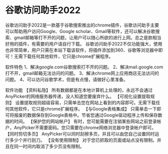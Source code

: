 # 谷歌访问助手2022
谷歌访问助手2022是一款基于谷歌搜索推出的chrome插件，谷歌访问助手主要可以帮助用户访问Google、Google scholar、Gmail等软件，还可以解决谷歌搜索、gmail邮箱等打不开的问题，让用户可以随心所欲的进行上网。总之是款相当好用的插件，有需要的用户请自行下载。
谷歌访问助手2022不仅功能强大，使用也非常简单，用户只需在本站下载该软件，将插件添加到360、谷歌等浏览器中即可！无需下载任何其他软件，它只是chrome扩展程序。

软件特色
1、解决google.com谷歌搜索打不开的问题。
2、解决mail.google.com打不开，gmail邮箱无法访问的问题。
3、解决chrome网上应用商店无法访问的问题。
4、可以访问谷歌学术，但是有点慢，请做好心里准备。

软件功能
【资料私隐】
所有数据都是在本地计算机上处理的，永远不会通过AnyPicker的网络服务器传递，没人知道您要废弃什么。
【可视化设置提取规则】
设置提取规则超级容易，只需单击您在网站上看到的内容即可。无需下载任何其他软件，它只是chrome扩展程序。
【与Google表格集成】
只需单击一下即可将报废的数据保存到Google表格中。节省您通过Google驱动程序上传和保存数据的时间。
【保护您的网站帐户】
有时，您可能需要在注销某些网站之前登录帐户，AnyPicker不需要密码。您只需要在chrome网络浏览器中登录帐户即可。
【同时剪切多页】
AnyPicker可以同时刮擦多页，并且可以由您自己设置同时运行多少个并行刮刀。
【没有使用限制】
对于您已抓取的页面或站点没有限制。并且在同一时间内取消了多少页没有限制。

